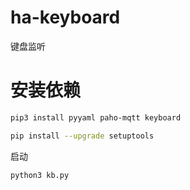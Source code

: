 # ha-keyboard
键盘监听

# 安装依赖
```bash
pip3 install pyyaml paho-mqtt keyboard
```

```bash
pip install --upgrade setuptools
```

启动
```bash
python3 kb.py
```